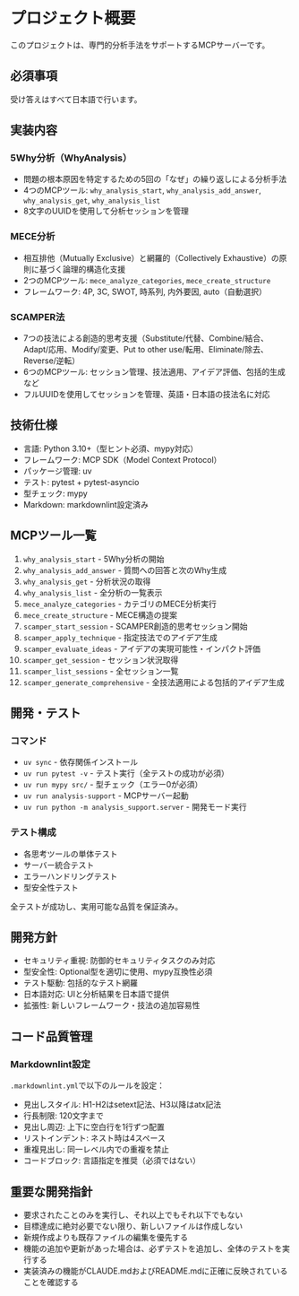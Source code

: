 プロジェクト概要
========================

このプロジェクトは、専門的分析手法をサポートするMCPサーバーです。

必須事項
-------------------------

受け答えはすべて日本語で行います。

実装内容
-------------------------

### 5Why分析（WhyAnalysis）

- 問題の根本原因を特定するための5回の「なぜ」の繰り返しによる分析手法
- 4つのMCPツール: `why_analysis_start`, `why_analysis_add_answer`, `why_analysis_get`, `why_analysis_list`
- 8文字のUUIDを使用して分析セッションを管理

### MECE分析

- 相互排他（Mutually Exclusive）と網羅的（Collectively Exhaustive）の原則に基づく論理的構造化支援
- 2つのMCPツール: `mece_analyze_categories`, `mece_create_structure`
- フレームワーク: 4P, 3C, SWOT, 時系列, 内外要因, auto（自動選択）

### SCAMPER法

- 7つの技法による創造的思考支援（Substitute/代替、Combine/結合、Adapt/応用、Modify/変更、Put to other use/転用、Eliminate/除去、Reverse/逆転）
- 6つのMCPツール: セッション管理、技法適用、アイデア評価、包括的生成など
- フルUUIDを使用してセッションを管理、英語・日本語の技法名に対応

技術仕様
-------------------------

- 言語: Python 3.10+（型ヒント必須、mypy対応）
- フレームワーク: MCP SDK（Model Context Protocol）
- パッケージ管理: uv
- テスト: pytest + pytest-asyncio
- 型チェック: mypy
- Markdown: markdownlint設定済み

MCPツール一覧
-------------------------

1. `why_analysis_start` - 5Why分析の開始
2. `why_analysis_add_answer` - 質問への回答と次のWhy生成
3. `why_analysis_get` - 分析状況の取得
4. `why_analysis_list` - 全分析の一覧表示
5. `mece_analyze_categories` - カテゴリのMECE分析実行
6. `mece_create_structure` - MECE構造の提案
7. `scamper_start_session` - SCAMPER創造的思考セッション開始
8. `scamper_apply_technique` - 指定技法でのアイデア生成
9. `scamper_evaluate_ideas` - アイデアの実現可能性・インパクト評価
10. `scamper_get_session` - セッション状況取得
11. `scamper_list_sessions` - 全セッション一覧
12. `scamper_generate_comprehensive` - 全技法適用による包括的アイデア生成

開発・テスト
-------------------------

### コマンド

- `uv sync` - 依存関係インストール
- `uv run pytest -v` - テスト実行（全テストの成功が必須）
- `uv run mypy src/` - 型チェック（エラー0が必須）
- `uv run analysis-support` - MCPサーバー起動
- `uv run python -m analysis_support.server` - 開発モード実行

### テスト構成

- 各思考ツールの単体テスト
- サーバー統合テスト  
- エラーハンドリングテスト
- 型安全性テスト

全テストが成功し、実用可能な品質を保証済み。

開発方針
-------------------------

- セキュリティ重視: 防御的セキュリティタスクのみ対応
- 型安全性: Optional型を適切に使用、mypy互換性必須
- テスト駆動: 包括的なテスト網羅
- 日本語対応: UIと分析結果を日本語で提供
- 拡張性: 新しいフレームワーク・技法の追加容易性

コード品質管理
-------------------------

### Markdownlint設定

`.markdownlint.yml`で以下のルールを設定：

- 見出しスタイル: H1-H2はsetext記法、H3以降はatx記法
- 行長制限: 120文字まで
- 見出し周辺: 上下に空白行を1行ずつ配置
- リストインデント: ネスト時は4スペース
- 重複見出し: 同一レベル内での重複を禁止
- コードブロック: 言語指定を推奨（必須ではない）

重要な開発指針
-------------------------

- 要求されたことのみを実行し、それ以上でもそれ以下でもない
- 目標達成に絶対必要でない限り、新しいファイルは作成しない
- 新規作成よりも既存ファイルの編集を優先する
- 機能の追加や更新があった場合は、必ずテストを追加し、全体のテストを実行する
- 実装済みの機能がCLAUDE.mdおよびREADME.mdに正確に反映されていることを確認する
